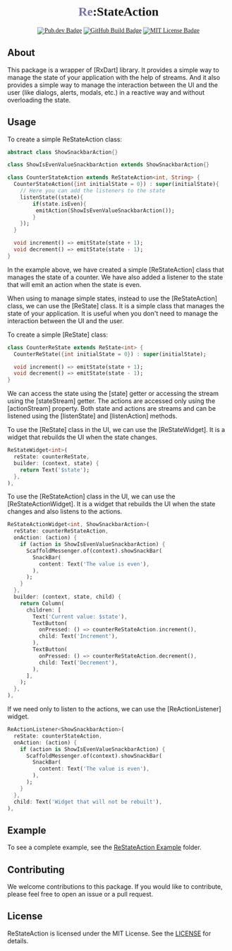 <div style="text-align: center; font-family: times new roman">
<h1><span style="color:#7e71ac"><strong>Re</strong></span>:StateAction</h1>
  <a href="https://pub.dev/packages/re_state_action"><img src="https://img.shields.io/pub/v/re_state_action.svg" alt="Pub.dev Badge"></a>
	<a href="https://github.com/alvarobcprado/re_state_action/actions"><img src="https://github.com/alvarobcprado/re_state_action/actions/workflows/test.yml/badge.svg" alt="GitHub Build Badge"></a>
	<a href="https://opensource.org/licenses/MIT"><img src="https://img.shields.io/badge/license-MIT-purple.svg" alt="MIT License Badge"></a>

</div>

## About

This package is a wrapper of [RxDart] library. It provides a simple way to manage the state of your application with the help of streams.
And it also provides a simple way to manage the interaction between the UI and the user (like dialogs, alerts, modals, etc.) in a reactive way and without overloading the state.

## Usage

To create a simple ReStateAction class:

```dart
abstract class ShowSnackbarAction{}

class ShowIsEvenValueSnackbarAction extends ShowSnackbarAction{}

class CounterStateAction extends ReStateAction<int, String> {
  CounterStateAction({int initialState = 0}) : super(initialState){
    // Here you can add the listeners to the state
    listenState((state){
        if(state.isEven){
         emitAction(ShowIsEvenValueSnackbarAction());
        }
    });
  }

  void increment() => emitState(state + 1);
  void decrement() => emitState(state - 1);
}
```

In the example above, we have created a simple [ReStateAction] class that manages the state of a counter. We have also added a listener to the state that will emit an action when the state is even.

When using to manage simple states, instead to use the [ReStateAction] class, we can use the [ReState] class. It is a simple class that manages the state of your application. It is useful when you don't need to manage the interaction between the UI and the user.

To create a simple [ReState] class:

```dart
class CounterReState extends ReState<int> {
  CounterReState({int initialState = 0}) : super(initialState);

  void increment() => emitState(state + 1);
  void decrement() => emitState(state - 1);
}
```

We can access the state using the [state] getter or accessing the stream using the [stateStream] getter. The actions are accessed only using the [actionStream] property. Both state and actions are streams and can be listened using the [listenState] and [listenAction] methods.

To use the [ReState] class in the UI, we can use the [ReStateWidget]. It is a widget that rebuilds the UI when the state changes.

```dart
ReStateWidget<int>(
  reState: counterReState,
  builder: (context, state) {
    return Text('$state');
  },
),
```

To use the [ReStateAction] class in the UI, we can use the [ReStateActionWidget]. It is a widget that rebuilds the UI when the state changes and also listens to the actions.

```dart
ReStateActionWidget<int, ShowSnackbarAction>(
  reState: counterReStateAction,
  onAction: (action) {
    if (action is ShowIsEvenValueSnackbarAction) {
      ScaffoldMessenger.of(context).showSnackBar(
        SnackBar(
          content: Text('The value is even'),
        ),
      );
    }
  },
  builder: (context, state, child) {
    return Column(
      children: [
        Text('Current value: $state'),
        TextButton(
          onPressed: () => counterReStateAction.increment(),
          child: Text('Increment'),
        ),
        TextButton(
          onPressed: () => counterReStateAction.decrement(),
          child: Text('Decrement'),
        ),
      ],
    );
  },
),
```

If we need only to listen to the actions, we can use the [ReActionListener] widget.

```dart
ReActionListener<ShowSnackbarAction>(
  reState: counterStateAction,
  onAction: (action) {
    if (action is ShowIsEvenValueSnackbarAction) {
      ScaffoldMessenger.of(context).showSnackBar(
        SnackBar(
          content: Text('The value is even'),
        ),
      );
    }
  },
  child: Text('Widget that will not be rebuilt'),
),
```

## Example

To see a complete example, see the [ReStateAction Example](https://github.com/alvarobcprado/re_state_action/tree/main/example) folder.

## Contributing

We welcome contributions to this package. If you would like to contribute, please feel free to open an issue or a pull request.

## License

ReStateAction is licensed under the MIT License. See the [LICENSE](https://github.com/alvarobcprado/re_state_action/blob/main/LICENSE) for details.

